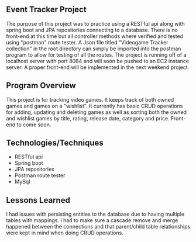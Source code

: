 ## Event Tracker Project
 The purpose of this project was to practice using a RESTful api along with spring boot and JPA repositories connecting to a database. There is no front-end at this time but all controller methods where verified and tested using "postman" route tester. A Json file titled "Videogame Tracker collection" in the root directory can simply be imported into the postman program to allow for testing of all the routes. The project is running off of a localhost server with port 8084 and will soon be pushed to an EC2 instance server. A proper front-end will be implemented in the next weekend project.

## Program Overview
This project is for tracking video games. It keeps track of both owned games and games on a "wishlist". It currently has basic CRUD operations for adding, updating and deleting games as well as sorting both the owned and wishlist games by title, rating, release date, category and price. Front-end to come soon.

## Technologies/Techniques
* RESTful api
* Spring boot
* JPA repositories
* Postman route tester
* MySql


## Lessons Learned
I had issues with persisting entities to the database due to having multiple tables with mappings. I had to make sure a cascade remove and merge happened between the connections and that parent/child table relationships were kept in mind when doing CRUD operations.

